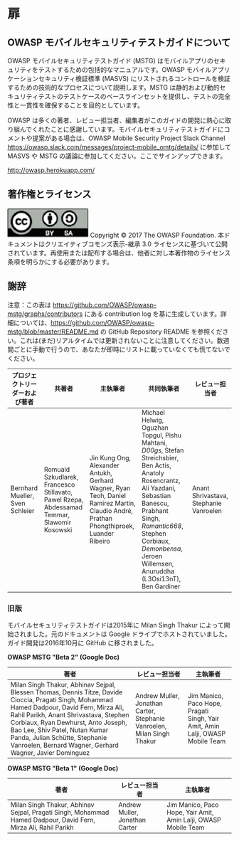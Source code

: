 # 扉

## OWASP モバイルセキュリティテストガイドについて

OWASP モバイルセキュリティテストガイド (MSTG) はモバイルアプリのセキュリティをテストするための包括的なマニュアルです。OWASP モバイルアプリケーションセキュリティ検証標準 (MASVS) にリストされるコントロールを検証するための技術的なプロセスについて説明します。MSTG は静的および動的セキュリティテストのテストケースのベースラインセットを提供し、テストの完全性と一貫性を確保することを目的としています。

OWASP は多くの著者、レビュー担当者、編集者がこのガイドの開発に熱心に取り組んでくれたことに感謝しています。モバイルセキュリティテストガイドにコメントや提案がある場合は、OWASP Mobile Security Project Slack Channel https://owasp.slack.com/messages/project-mobile_omtg/details/ に参加して MASVS や MSTG の議論に参加してください。ここでサインアップできます。

http://owasp.herokuapp.com/

## 著作権とライセンス

![license](Images/license.png)
Copyright © 2017 The OWASP Foundation. 本ドキュメントはクリエイティブコモンズ表示-継承 3.0 ライセンスに基づいて公開されています。再使用または配布する場合は、他者に対し本著作物のライセンス条項を明らかにする必要があります。

## 謝辞

注意：この表は https://github.com/OWASP/owasp-mstg/graphs/contributors にある contribution log を基に生成しています。詳細については、https://github.com/OWASP/owasp-mstg/blob/master/README.md の GitHub Repository README を参照ください。これは(まだ)リアルタイムでは更新されないことに注意してください。数週間ごとに手動で行うので、あなたが即時にリストに載っていなくても慌てないでください。

| プロジェクトリーダーおよび著者 | 共著者 | 主執筆者 | 共同執筆者 | レビュー担当者 |
| --- | --- | --- | --- | --- |
| Bernhard Mueller, Sven Schleier | Romuald Szkudlarek, Francesco Stillavato, Pawel Rzepa, Abdessamad Temmar, Slawomir Kosowski | Jin Kung Ong,  Alexander Antukh, Gerhard Wagner, Ryan Teoh, Daniel Ramirez Martin, Claudio André, Prathan Phongthiproek, Luander Ribeiro| Michael Helwig, Oguzhan Topgul, Pishu Mahtani, *D00gs*, Stefan Streichsbier, Ben Actis, Anatoly Rosencrantz, Ali Yazdani, Sebastian Banescu, Prabhant Singh, *Romantic668*, Stephen Corbiaux, *Demonbensa*, Jeroen Willemsen, Anuruddha (L3Osi13nT), Ben Gardiner | Anant Shrivastava, Stephanie Vanroelen |

### 旧版

モバイルセキュリティテストガイドは2015年に Milan Singh Thakur によって開始されました。元のドキュメントは Google ドライブでホストされていました。ガイド開発は2016年10月に GitHub に移されました。

**OWASP MSTG "Beta 2" (Google Doc)**

| 著者 | レビュー担当者 | 主執筆者 |
| --- | --- | --- |
| Milan Singh Thakur, Abhinav Sejpal, Blessen Thomas, Dennis Titze, Davide Cioccia, Pragati Singh, Mohammad Hamed Dadpour, David Fern, Mirza Ali, Rahil Parikh, Anant Shrivastava, Stephen Corbiaux, Ryan Dewhurst, Anto Joseph, Bao Lee, Shiv Patel, Nutan Kumar Panda, Julian Schütte, Stephanie Vanroelen, Bernard Wagner, Gerhard Wagner, Javier Dominguez | Andrew Muller, Jonathan Carter, Stephanie Vanroelen, Milan Singh Thakur  | Jim Manico, Paco Hope, Pragati Singh, Yair Amit, Amin Lalji, OWASP Mobile Team|

**OWASP MSTG "Beta 1" (Google Doc)**

| 著者 | レビュー担当者 | 主執筆者 |
| --- | --- | --- |
| Milan Singh Thakur, Abhinav Sejpal, Pragati Singh, Mohammad Hamed Dadpour, David Fern, Mirza Ali, Rahil Parikh | Andrew Muller, Jonathan Carter | Jim Manico, Paco Hope, Yair Amit, Amin Lalji, OWASP Mobile Team  |
